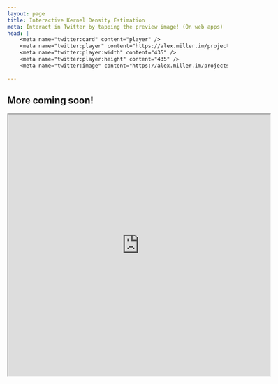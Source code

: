 ```yaml
---
layout: page
title: Interactive Kernel Density Estimation
meta: Interact in Twitter by tapping the preview image! (On web apps)
head: |
    <meta name="twitter:card" content="player" />
    <meta name="twitter:player" content="https://alex.miller.im/projects/KDE/plotly_interactive/" />
    <meta name="twitter:player:width" content="435" />
    <meta name="twitter:player:height" content="435" />
    <meta name="twitter:image" content="https://alex.miller.im/projects/KDE/img/kde_preview.png" />
    
---
```


## More coming soon!

<iframe width="600" height="600" src="https://alex.miller.im/projects/KDE/plotly_interactive/"></iframe>


